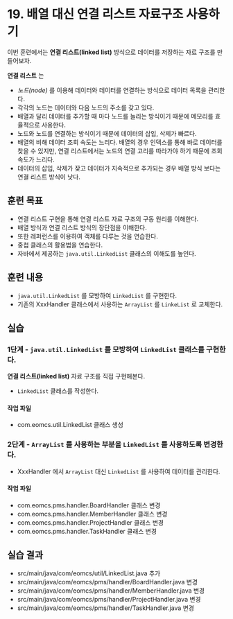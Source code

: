# 19. 배열 대신 연결 리스트 자료구조 사용하기

이번 훈련에서는 **연결 리스트(linked list)** 방식으로 데이터를 저장하는 자료 구조를 만들어보자.

**연결 리스트** 는 
- *노드(node)* 를 이용해 데이터와 데이터를 연결하는 방식으로 데이터 목록을 관리한다.
- 각각의 노드는 데이터와 다음 노드의 주소를 갖고 있다.
- 배열과 달리 데이터를 추가할 때 마다 노드를 늘리는 방식이기 때문에 메모리를 효율적으로 사용한다.
- 노드와 노드를 연결하는 방식이기 때문에 데이터의 삽입, 삭제가 빠르다.
- 배열의 비해 데이터 조회 속도는 느리다. 
  배열의 경우 인덱스를 통해 바로 데이터를 찾을 수 있지만, 
  연결 리스트에서는 노드의 연결 고리를 따라가야 하기 때문에 조회 속도가 느리다.
- 데이터의 삽입, 삭제가 잦고 데이터가 지속적으로 추가되는 경우 
  배열 방식 보다는 연결 리스트 방식이 낫다.
  
## 훈련 목표

- 연결 리스트 구현을 통해 연결 리스트 자료 구조의 구동 원리를 이해한다.
- 배열 방식과 연결 리스트 방식의 장단점을 이해한다.
- 또한 레퍼런스를 이용하여 객체를 다루는 것을 연습한다.
- 중첩 클래스의 활용법을 연습한다.
- 자바에서 제공하는 `java.util.LinkedList` 클래스의 이해도를 높인다.

## 훈련 내용

- `java.util.LinkedList` 를 모방하여 `LinkedList` 를 구현한다. 
- 기존의 XxxHandler 클래스에서 사용하는 `ArrayList` 를 `LinkeList` 로 교체한다.
  
## 실습

### 1단계 - `java.util.LinkedList` 를 모방하여 `LinkedList` 클래스를 구현한다. 

**연결 리스트(linked list)** 자료 구조를 직접 구현해본다.

- `LinkedList` 클래스를 작성한다.

#### 작업 파일

- com.eomcs.util.LinkedList 클래스 생성


### 2단계 - `ArrayList` 를 사용하는 부분을 `LinkedList` 를 사용하도록 변경한다.

- XxxHandler 에서 `ArrayList` 대신 `LinkedList` 를 사용하여 데이터를 관리한다.  

#### 작업 파일

- com.eomcs.pms.handler.BoardHandler 클래스 변경
- com.eomcs.pms.handler.MemberHandler 클래스 변경
- com.eomcs.pms.handler.ProjectHandler 클래스 변경
- com.eomcs.pms.handler.TaskHandler 클래스 변경


## 실습 결과

- src/main/java/com/eomcs/util/LinkedList.java 추가
- src/main/java/com/eomcs/pms/handler/BoardHandler.java 변경
- src/main/java/com/eomcs/pms/handler/MemberHandler.java 변경
- src/main/java/com/eomcs/pms/handler/ProjectHandler.java 변경
- src/main/java/com/eomcs/pms/handler/TaskHandler.java 변경
